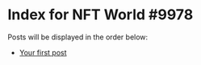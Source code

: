 # Index for NFT World #9978
Posts will be displayed in the order below:

- [Your first post](./001-first.md)

